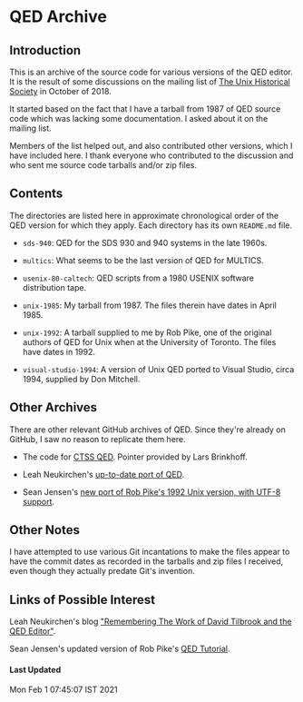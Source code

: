 # QED Archive

## Introduction

This is an archive of the source code for various versions of
the QED editor.  It is the result of some discussions on the
mailing list of [The Unix Historical Society](http://www.tuhs.org)
in October of 2018.

It started based on the fact that I have a tarball from 1987 of
QED source code which was lacking some documentation. I asked about
it on the mailing list.

Members of the list helped out, and also contributed other versions,
which I have included here. I thank everyone who contributed to the
discussion and who sent me source code tarballs and/or zip files.

## Contents

The directories are listed here in approximate chronological order
of the QED version for which they apply. Each directory has its
own `README.md` file.

* `sds-940`: QED for the SDS 930 and 940 systems in the late 1960s.

* `multics`: What seems to be the last version of QED for MULTICS.

* `usenix-80-caltech`: QED scripts from a 1980 USENIX software
distribution tape.

* `unix-1985`: My tarball from 1987. The files therein have dates
in April 1985.

* `unix-1992`: A tarball supplied to me by Rob Pike, one of the original
authors of QED for Unix when at the University of Toronto. The files
have dates in 1992.

* `visual-studio-1994`: A version of Unix QED ported to Visual Studio, circa
1994, supplied by Don Mitchell.

## Other Archives

There are other relevant GitHub archives of QED. Since they're already
on GitHub, I saw no reason to replicate them here.

* The code for [CTSS QED](https://github.com/rcornwell/ctss/tree/master/src/edit). 
Pointer provided by Lars Brinkhoff.

* Leah Neukirchen's
[up-to-date port of QED](https://github.com/chneukirchen/qed-caltech).

* Sean Jensen's [new port of Rob Pike's 1992 Unix version, with UTF-8 support](https://github.com/phonologus/qed-new).

## Other Notes

I have attempted to use various Git incantations to make the files
appear to have the commit dates as recorded in the tarballs and zip
files I received, even though they actually predate Git's invention.

## Links of Possible Interest

Leah Neukirchen's blog ["Remembering The Work of David Tilbrook and the
QED Editor"](https://leahneukirchen.org/blog/archive/2021/01/remembering-the-work-of-david-m-tilbrook-and-the-qed-editor.html).

Sean Jensen's updated version of Rob Pike's [QED Tutorial](https://github.com/phonologus/qed-book).

#### Last Updated

Mon Feb  1 07:45:07 IST 2021
